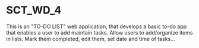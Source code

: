 # SCT_WD_4
This is an "TO-DO LIST" web application, that develops a basic to-do app that enables a user to add maintain tasks. Allow users to add/organize items in lists. Mark them completed, edit them, set date and time of tasks... 
